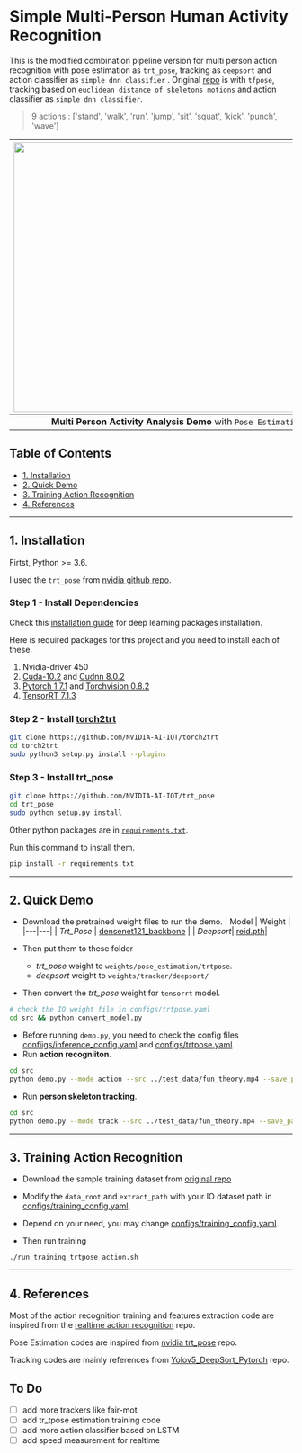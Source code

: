 # Simple Multi-Person Human Activity Recognition  

This is the modified combination pipeline version for multi person action recognition with pose estimation as `trt_pose`, tracking as `deepsort` and action classifier as `simple dnn classifier` . Original [repo](https://github.com/felixchenfy/Realtime-Action-Recognition) is with `tfpose`, tracking based on `euclidean distance of skeletons motions` and action classifier as `simple dnn classifier`.  


> 9 actions : ['stand', 'walk', 'run', 'jump', 'sit', 'squat', 'kick', 'punch', 'wave']

|<img src="assets/aung_la_demo.gif"  width="832" height="480"/> |
|:--:|
| __Multi Person Activity Analysis Demo__ with `Pose Estimation`, `Tracking` and `Action Classifier` |

## Table of Contents

- [1. Installation](#1-installation)
- [2. Quick Demo](#2-quick-demo)
- [3. Training Action Recognition](#3-trainingg-action-recognition)
- [4. References](#4-references)
---
## 1. Installation

Firtst, Python >= 3.6.

I used the `trt_pose` from [nvidia github repo](https://github.com/NVIDIA-AI-IOT/trt_pose).

### Step 1 - Install Dependencies

Check this [installation guide](https://github.com/CV-ZMH/Installation-Notes-for-Deeplearning-Developement#install-tensorrt) for deep learning packages installation.

Here is required packages for this project and you need to install each of these.
1. Nvidia-driver 450
2. [Cuda-10.2](https://developer.nvidia.com/cuda-10.2-download-archive?target_os=Linux&target_arch=x86_64&target_distro=Ubuntu&target_version=1804&target_type=deblocal) and [Cudnn 8.0.2](https://developer.nvidia.com/rdp/cudnn-archive)
3. [Pytorch 1.7.1](https://pytorch.org/get-started/previous-versions/) and [Torchvision 0.8.2](https://pytorch.org/get-started/previous-versions/)
4. [TensorRT 7.1.3](https://docs.nvidia.com/deeplearning/tensorrt/archives/tensorrt-723/install-guide/index.html)

### Step 2 - Install [torch2trt](https://github.com/NVIDIA-AI-IOT/torch2trt)
```bash
git clone https://github.com/NVIDIA-AI-IOT/torch2trt
cd torch2trt
sudo python3 setup.py install --plugins
```
### Step 3 - Install trt_pose

```bash
git clone https://github.com/NVIDIA-AI-IOT/trt_pose
cd trt_pose
sudo python setup.py install
```
Other python packages are in [`requirements.txt`](requirements.txt).

Run this command to install them.
```bash
pip install -r requirements.txt
```
---

## 2. Quick Demo

- Download the pretrained weight files to run the demo.
| Model | Weight |
|---|---|
| *Trt_Pose* | [densenet121_backbone](https://drive.google.com/open?id=13FkJkx7evQ1WwP54UmdiDXWyFMY1OxDU) |
| *Deepsort*| [reid.pth](https://drive.google.com/drive/u/0/folders/1EQ847gmKlktb9lOLMQRQvA7g708Nkdkt)|

- Then put them to these folder
    - *trt_pose* weight to `weights/pose_estimation/trtpose`.
    - *deepsort* weight to `weights/tracker/deepsort/`

- Then convert the *trt_pose* weight for `tensorrt` model.
```bash
# check the IO weight file in configs/trtpose.yaml
cd src && python convert_model.py
```

- Before running `demo.py`,  you need to check the config files [confiigs/inference_config.yaml](confiigs/inference_config.yaml) and [configs/trtpose.yaml](configs/trtpose.yaml)
- Run **action recogniiton**.
```bash
cd src
python demo.py --mode action --src ../test_data/fun_theory.mp4 --save_path ../output
```

- Run **person skeleton tracking**.
```bash
cd src
python demo.py --mode track --src ../test_data/fun_theory.mp4 --save_path ../output
```
---

## 3. Training Action Recognition

- Download the sample training dataset from [original repo](https://drive.google.com/open?id=1V8rQ5QR5q5zn1NHJhhf-6xIeDdXVtYs9)

- Modify the `data_root` and `extract_path` with your IO dataset path in [configs/training_config.yaml](configs/training_config.yaml).

- Depend on your need, you may change [configs/training_config.yaml](configs/training_config.yaml).

- Then run training
```bash
./run_training_trtpose_action.sh
```
---
## 4. References
Most of the action recognition training and features extraction code are inspired from  the [realtime action recognition](https://github.com/felixchenfy/Realtime-Action-Recognition) repo.

Pose Estimation codes are inspired from [nvidia trt_pose](https://github.com/NVIDIA-AI-IOT/trt_pose/blob/master/README.md) repo.

 Tracking codes are mainly references from [Yolov5_DeepSort_Pytorch](https://github.com/mikel-brostrom/Yolov5_DeepSort_Pytorch) repo.

## To Do

- [ ] add more trackers like fair-mot
- [ ] add tr_tpose estimation training code
- [ ] add more action classifier based on LSTM
- [ ] add speed measurement for realtime
